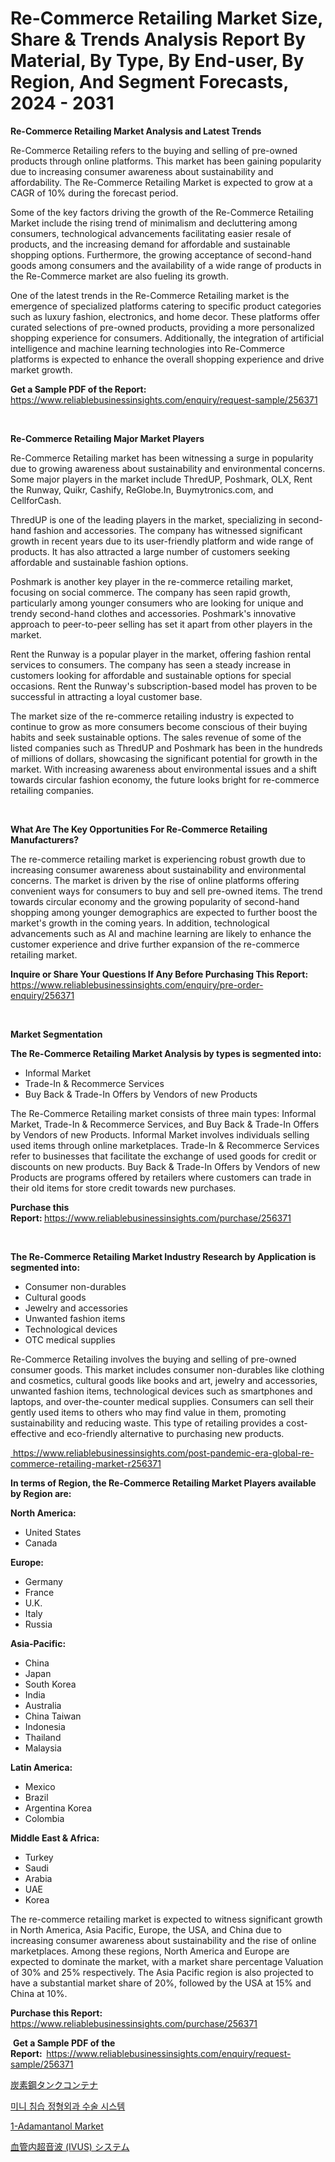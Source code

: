 <p><h1>Re-Commerce Retailing Market Size, Share & Trends Analysis Report By Material, By Type, By End-user, By Region, And Segment Forecasts, 2024 - 2031</h1></p><p><strong>Re-Commerce Retailing Market Analysis and Latest Trends</strong></p>
<p><p>Re-Commerce Retailing refers to the buying and selling of pre-owned products through online platforms. This market has been gaining popularity due to increasing consumer awareness about sustainability and affordability. The Re-Commerce Retailing Market is expected to grow at a CAGR of 10% during the forecast period.</p><p>Some of the key factors driving the growth of the Re-Commerce Retailing Market include the rising trend of minimalism and decluttering among consumers, technological advancements facilitating easier resale of products, and the increasing demand for affordable and sustainable shopping options. Furthermore, the growing acceptance of second-hand goods among consumers and the availability of a wide range of products in the Re-Commerce market are also fueling its growth.</p><p>One of the latest trends in the Re-Commerce Retailing market is the emergence of specialized platforms catering to specific product categories such as luxury fashion, electronics, and home decor. These platforms offer curated selections of pre-owned products, providing a more personalized shopping experience for consumers. Additionally, the integration of artificial intelligence and machine learning technologies into Re-Commerce platforms is expected to enhance the overall shopping experience and drive market growth.</p></p>
<p><strong>Get a Sample PDF of the Report:&nbsp;</strong> <a href="https://www.reliablebusinessinsights.com/enquiry/request-sample/256371">https://www.reliablebusinessinsights.com/enquiry/request-sample/256371</a></p>
<p>&nbsp;</p>
<p><strong>Re-Commerce Retailing Major Market Players</strong></p>
<p><p>Re-Commerce Retailing market has been witnessing a surge in popularity due to growing awareness about sustainability and environmental concerns. Some major players in the market include ThredUP, Poshmark, OLX, Rent the Runway, Quikr, Cashify, ReGlobe.In, Buymytronics.com, and CellforCash.</p><p>ThredUP is one of the leading players in the market, specializing in second-hand fashion and accessories. The company has witnessed significant growth in recent years due to its user-friendly platform and wide range of products. It has also attracted a large number of customers seeking affordable and sustainable fashion options.</p><p>Poshmark is another key player in the re-commerce retailing market, focusing on social commerce. The company has seen rapid growth, particularly among younger consumers who are looking for unique and trendy second-hand clothes and accessories. Poshmark's innovative approach to peer-to-peer selling has set it apart from other players in the market.</p><p>Rent the Runway is a popular player in the market, offering fashion rental services to consumers. The company has seen a steady increase in customers looking for affordable and sustainable options for special occasions. Rent the Runway's subscription-based model has proven to be successful in attracting a loyal customer base.</p><p>The market size of the re-commerce retailing industry is expected to continue to grow as more consumers become conscious of their buying habits and seek sustainable options. The sales revenue of some of the listed companies such as ThredUP and Poshmark has been in the hundreds of millions of dollars, showcasing the significant potential for growth in the market. With increasing awareness about environmental issues and a shift towards circular fashion economy, the future looks bright for re-commerce retailing companies.</p></p>
<p>&nbsp;</p>
<p><strong>What Are The Key Opportunities For Re-Commerce Retailing Manufacturers?</strong></p>
<p><p>The re-commerce retailing market is experiencing robust growth due to increasing consumer awareness about sustainability and environmental concerns. The market is driven by the rise of online platforms offering convenient ways for consumers to buy and sell pre-owned items. The trend towards circular economy and the growing popularity of second-hand shopping among younger demographics are expected to further boost the market's growth in the coming years. In addition, technological advancements such as AI and machine learning are likely to enhance the customer experience and drive further expansion of the re-commerce retailing market.</p></p>
<p><strong>Inquire or Share Your Questions If Any Before Purchasing This Report:</strong> <a href="https://www.reliablebusinessinsights.com/enquiry/pre-order-enquiry/256371">https://www.reliablebusinessinsights.com/enquiry/pre-order-enquiry/256371</a></p>
<p>&nbsp;</p>
<p><strong>Market Segmentation</strong></p>
<p><strong>The Re-Commerce Retailing Market Analysis by types is segmented into:</strong></p>
<p><ul><li>Informal Market</li><li>Trade-In & Recommerce Services</li><li>Buy Back & Trade-In Offers by Vendors of new Products</li></ul></p>
<p><p>The Re-Commerce Retailing market consists of three main types: Informal Market, Trade-In & Recommerce Services, and Buy Back & Trade-In Offers by Vendors of new Products. Informal Market involves individuals selling used items through online marketplaces. Trade-In & Recommerce Services refer to businesses that facilitate the exchange of used goods for credit or discounts on new products. Buy Back & Trade-In Offers by Vendors of new Products are programs offered by retailers where customers can trade in their old items for store credit towards new purchases.</p></p>
<p><strong>Purchase this Report:&nbsp;</strong><a href="https://www.reliablebusinessinsights.com/purchase/256371">https://www.reliablebusinessinsights.com/purchase/256371</a></p>
<p>&nbsp;</p>
<p><strong>The Re-Commerce Retailing Market Industry Research by Application is segmented into:</strong></p>
<p><ul><li>Consumer non-durables</li><li>Cultural goods</li><li>Jewelry and accessories</li><li>Unwanted fashion items</li><li>Technological devices</li><li>OTC medical supplies</li></ul></p>
<p><p>Re-Commerce Retailing involves the buying and selling of pre-owned consumer goods. This market includes consumer non-durables like clothing and cosmetics, cultural goods like books and art, jewelry and accessories, unwanted fashion items, technological devices such as smartphones and laptops, and over-the-counter medical supplies. Consumers can sell their gently used items to others who may find value in them, promoting sustainability and reducing waste. This type of retailing provides a cost-effective and eco-friendly alternative to purchasing new products.</p></p>
<p><a href="https://www.reliablebusinessinsights.com/post-pandemic-era-global-re-commerce-retailing-market-r256371">&nbsp;https://www.reliablebusinessinsights.com/post-pandemic-era-global-re-commerce-retailing-market-r256371</a></p>
<p><strong>In terms of Region, the Re-Commerce Retailing Market Players available by Region are:</strong></p>
<p>
    <p> <strong> North America: </strong>
        <ul>
            <li>United States</li>
            <li>Canada</li>
        </ul>
        </p> 
    <p> <strong> Europe: </strong>
        <ul>
            <li>Germany</li>
            <li>France</li>
            <li>U.K.</li>
            <li>Italy</li>
            <li>Russia</li>
        </ul>
        </p> 
    <p> <strong> Asia-Pacific: </strong>
        <ul>
            <li>China</li>
            <li>Japan</li>
            <li>South Korea</li>
            <li>India</li>
            <li>Australia</li>
            <li>China Taiwan</li>
            <li>Indonesia</li>
            <li>Thailand</li>
            <li>Malaysia</li>
        </ul>
        </p> 
    <p> <strong> Latin America: </strong>
        <ul>
            <li>Mexico</li>
            <li>Brazil</li>
            <li>Argentina Korea</li>
            <li>Colombia</li>
        </ul>
        </p> 
    <p> <strong> Middle East & Africa: </strong>
        <ul>
            <li>Turkey</li>
            <li>Saudi</li>
            <li>Arabia</li>
            <li>UAE</li>
            <li>Korea</li>
        </ul>
    </p>
    </p>
<p><p>The re-commerce retailing market is expected to witness significant growth in North America, Asia Pacific, Europe, the USA, and China due to increasing consumer awareness about sustainability and the rise of online marketplaces. Among these regions, North America and Europe are expected to dominate the market, with a market share percentage Valuation of 30% and 25% respectively. The Asia Pacific region is also projected to have a substantial market share of 20%, followed by the USA at 15% and China at 10%.</p></p>
<p><strong>Purchase this Report: </strong><a href="https://www.reliablebusinessinsights.com/purchase/256371">https://www.reliablebusinessinsights.com/purchase/256371</a></p>
<p>&nbsp;<strong>Get a Sample PDF of the Report:&nbsp;&nbsp;</strong><a href="https://www.reliablebusinessinsights.com/enquiry/request-sample/256371">https://www.reliablebusinessinsights.com/enquiry/request-sample/256371</a></p>
<p><strong></strong></p>
<p><p><a href="https://github.com/xnljig2898992/Market-Research-Report-List-2/blob/main/1534078118847.md">炭素鋼タンクコンテナ</a></p><p><a href="https://github.com/iansanftyord09878/Market-Research-Report-List-2/blob/main/6019265126270.md">미니 침습 정형외과 수술 시스템</a></p><p><a href="https://github.com/wusalecollins540tpqoz/Market-Research-Report-List-2/blob/main/1-adamantanol-market.md">1-Adamantanol Market</a></p><p><a href="https://github.com/adcxff01450218/Market-Research-Report-List-2/blob/main/1884988118848.md">血管内超音波 (IVUS) システム</a></p></p>